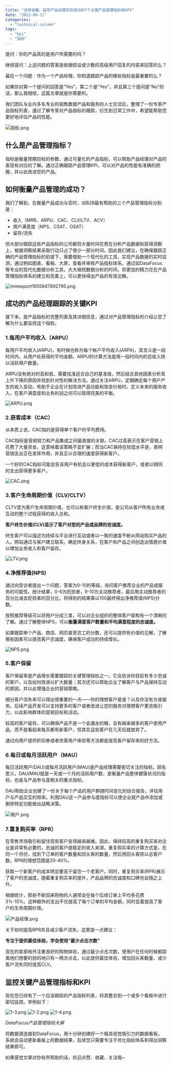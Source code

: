 ```yaml
---
title: "进来收藏，指导产品经理实现成功的7个关键产品管理指标和KPI"
date: "2022-08-11"
categories: 
  - "technical-column"
tags: 
  - "kpi"
  - "指标"
---
```


提问：你的产品真的是用户所需要的吗？

继续提问：上述问题的答案是依据假设或少数的高级用户回复的内容来回答的么？

最后一个问题：作为一个产品经理，你知道跟踪产品的哪些指标是最重要的么？

如果你对第一个提问的回答是“Yes”，第二个是“Yes”，并且第三个提问是“No”的话，那么我相信，这篇文章就是你需要的。

我们团队与业内多名专业的销售数据产品和服务的人士交流后，整理了一份专家产品指标列表，通过了解专家对产品指标的跟踪，衍生到日常工作中，希望能帮助您更好地评估产品的性能。

![指标.png](images/1660228021-png.png)

## **什么是产品管理指标？**

指标是衡量预期目标的参数，通过可量化的产品指标，可以帮助产品经理对产品的表现有对应的了解。通过正确跟踪产品管理KPI，可以对产品的性能有准确的把握，并以此改进您的产品。

## **如何衡量产品管理的成功？**

我们了解到，在衡量产品成功与否时，对B2B最有帮助的三个产品管理指标分别是：

- 收入（MRR、ARPU、CAC、CLV/LTV、ACV）
- 用户满意度（NPS、CSAT、OSAT）
- 留存/流失

但大部分跟踪这些产品指标的公司都将大量时间花费在分析产品数据和获得洞察上，根据洞察结果采取行动只占了很少一部分时间。因此我们建议，在确保跟踪正确的产品管理指标的前提下，需要借助一个现代化的工具，实现产品数据的实时监测，通过例如图表、看板、大屏，查看并审核产品指标体系。通过如DataFocus等专业的现代化数据分析工具，大大缩短数据分析的时间，将更加的精力花在产品管理指标体系的建立和完善上，可以更快得出产品的有效见解。

![mmexport1655947892795.png](images/1660228029-mmexport1655947892795-png.png)

## **成功的产品经理跟踪的关键KPI**

接下来，是产品指标的完整列表及其详细信息，通过对产品管理指标的介绍让您了解为什么要监控这个指标。

### **1.每用户平均收入（ARPU）**

每用户平均收入(ARPU)，有时候也称为每个帐户平均收入(ARPA)，其含义是一段时间内，从用户处获得的平均金额。ARPU的计算方法是用一段时间内的总收入除以活跃用户数量。

ARPU没有绝对的高和低，需要找准适合自己的基准值，然后结合其他因素分析其上升下降的原因并找到针对性的解决方法。通过关注ARPU，定期确定每个用户产生的收入变动，有助于企业在计划改进产品功能和改变价格时，定义未来的服务收入，在客户满意度和业务利润之间可以取得完美的平衡。

![ARPU.png](images/1660228034-arpu-png.png)

### **2.获客成本（CAC）**

从本质上说，CAC指的是获得单个客户的平均费用。

CAC指标是营销努力和产品集成之间最直接的关联。CAC过高表示在客户营销上花费了大量资金，这意味着该策略不宜扩展；而当CAC保持在较低水平是，表明营销支出正在发挥作用，并且正以合理的速度获得新客户。

一个好的CAC指标可能会告诉用户有机会以更低的成本获得新客户，或者以相同的支出获得更多客户。

![CAC.png](images/1660228040-cac-png.png)

### **3.客户生命周期价值（CLV/CLTV）**

CLTV意为客户生命周期价值，也可以称客户终生价值，是公司从客户所有业务或互动的整个过程获得的收入总和。

**客户终生价值(CLV)显示了客户对您的产品或品牌的忠诚度。**

终生客户可以描述为持续与平台进行互动或者以一致的速度不断从网站购买产品的人。网站通过与客户建立联系，确定终身关系，在客户和产品之间创造出情感价值以增加业务收入和客户留存。

![LTV.png](images/1660228043-ltv-png.png)

### **4.净推荐值(NPS)**

通过向受访者提出一个问题，答案为0-10的等级，询问客户推荐企业的产品或服务的可能性。统计结果，0-6为贬损者，9-10为主动推荐者，最后用主动推荐者的百分比减去贬损者的百分比，将得到的结果乘以100最终得出净推荐值(NPS)分数。

按照推荐等级可以将用户分成三类，可以对企业组织的整体客户架构有一个清晰的了解。通过了解整体NPS，可以**衡量满意客户数量和平均满意程度的忠诚度。**

如果跟踪单个产品、商店、网页甚至员工的分数，还可以提供有价值的见解，了解哪些因素可以提高客户忠诚度，确保客户成功的持续增长。

![NPS.png](images/1660228047-nps-png.png)

### **5.客户保留**

客户保留率是产品增长需要跟踪的关键管理指标之一。它会告诉你目前有多少忠诚的客户，以及如何改进以扩大数量；其次还可以帮助企业了解客户与产品保持互动的原因，并以此增强企业的营销策略。

细分客户流失率可以得出很重要的一点——你的理想客户是谁？以及你没有为谁服务。后续产品开发可以支持更多的客户或者改进让您的服务对理想客户更具吸引力，以此影响群体的营销目标和活动。

较高的客户留存，可以确保产品不是一个会漏水的桶，会有越来越多的客户使用产品，而不是看起来每天都有新客户，但其实这些客户在几天后就放弃了。

通过向用户提供折扣券或者改善用户体验等方法都是提高客户留存率的好方法。

### **6.每日或每月活跃用户（MAU）**

每日活跃用户(DAU)或每月活跃用户(MAU)是产品经理需要密切关注的指标。顾名思义，DAU/MAU就是一天或一个月的活跃用户数，是衡量产品整体健康状况的指标，也是与产品参与度相关的重点指标。

DAU帮助企业创建了一份关于每个产品的用户群随时间变化的综合报告，评估用户与产品交互的频率。利用DAU这一产品参与度指标可以使企业就产品中添加或删除特定功能做出战略决策。

![用户.png](images/1660228050-png.png)

### **7.重复购买率（RPR）**

在零售市场吸引和留住现有客户变得越来越难。因此，保持较高的重复购买率对企业是非常有必要的，忠诚的客户是稳定的收入来源。重复购买率的计算方式是，在同一个月份，找到下订单的客户数量和回头客的数量，然后用回头客除以总客户数。RPR的理想范围是20-40%。

获取一个新客户的成本明显要高于留住一个老客户。同时，重复购买率(RPR)展示了客户的忠诚度，随着重复购买率的提升，产品品牌的忠诚度和口碑也会随之上升。

根据统计，那些不断回来购物的人通常会在每个后续订单上平均多花费3%-15%。这种额外的支出不仅提高了每个订单的平均金额，同时显着提高了客户的生命周期价值。

![产品经理.png](images/1660228054-png.png)

关于如何提高RPR并且减少客户流失，这里提一点建议：

**专注于提供最佳体验，学会使用“最少点击次数”**

现在的卖家格外注重良好的购物体验，通过最少点击次数，使用户在任何时候都距离他们想要的目的地只有一两次点击，以此提供最佳体验，增加回头客数量、减少客户流失同时提高CLV。

## **监控关键产品管理指标和KPI**

现在您已经有了一个应该跟踪的产品指标列表，将其整合到一个或多个看板中进行密切监控。举例如下：

![1-3.png](images/1660228059-1-3-png.png) ![1-2.png](images/1660228064-1-2-png.png) ![1-4.png](images/1660228071-1-4-png.png)

_DataFocus产品管理指标大屏_

将数据源连接到DataFocus，用十分钟创建好一个极具视觉吸引力的数据看板，系统会自动更新看板上的数据结果，后续您只需要专注于优化指标体系和得出洞察结果即可。

如果感觉文章对你有所帮助的话，欢迎点赞、收藏、关注哦~
